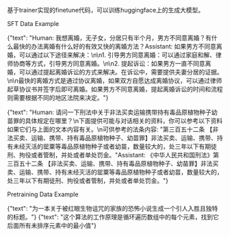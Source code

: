 
基于trainer实现的finetune代码，可以训练huggingface上的生成大模型。

SFT Data Example


{"text": "</s>Human: 我想离婚，无子女，分居只有半个月，男方不同意离婚？有什么最快的办法离婚有什么好的有效又快的离婚方法？</s>Assistant: 如果男方不同意离婚，可以通过以下途径来解决：\n\n1. 引导男方同意离婚：可以通过家庭和解、律师协商等方式，引导男方同意离婚。\n\n2. 提起诉讼：如果男方一直不同意离婚，可以通过提起离婚诉讼的方式来解决。在诉讼中，需要提供夫妻分居的证据。\n\n最快的离婚方式是通过协议离婚，如果双方自愿达成离婚协议，可以通过律师起草协议书并签字后即可离婚。如果男方不同意离婚，提起离婚诉讼的时间和流程则需要根据不同的地区法院来决定。"}

{"text": "</s>Human: 请问一下刑法中关于非法买卖运输携带持有毒品原植物种子幼苗罪的具体规定在哪里？\n下面提供可能与对话相关的资料，你可以参考以下资料如果它们与上面的文本内容有关。\n可供参考的法条内容: \"第三百五十二条 【非法买卖、运输、携带、持有毒品原植物种子、幼苗罪】非法买卖、运输、携带、持有未经灭活的罂粟等毒品原植物种子或者幼苗，数量较大的，处三年以下有期徒刑、拘役或者管制，并处或者单处罚金。\"</s>Assistant: 《中华人民共和国刑法》第三百五十二条 【非法买卖、运输、携带、持有毒品原植物种子、幼苗罪】非法买卖、运输、携带、持有未经灭活的罂粟等毒品原植物种子或者幼苗，数量较大的，处三年以下有期徒刑、拘役或者管制，并处或者单处罚金。"}

Pretraining Data Example

{"text": "为一本关于被红眼生物诅咒的家族的恐怖小说生成一个引人入胜且独特的标题。"}
{"text": "这个算法的工作原理是循环遍历数组中的每个元素，找到它后面所有未排序元素中的最小值"}
